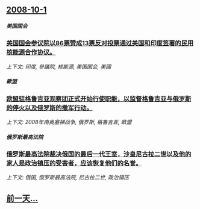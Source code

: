 ## [2008-10-1](/news/2008/10/1/index.md)

##### 美国国会
### [美国国会参议院以86票赞成13票反对投票通过美国和印度签署的民用核能源合作协议。](/news/2008/10/1/美国国会参议院以86票赞成13票反对投票通过美国和印度签署的民用核能源合作协议.md)
_上下文: 印度, 參議院, 核能源, 美国国会, 美國_

##### 歐盟
### [欧盟驻格鲁吉亚观察团正式开始行使职能，以监督格鲁吉亚与俄罗斯的停火以及俄罗斯的撤军行动。 ](/news/2008/10/1/欧盟驻格鲁吉亚观察团正式开始行使职能-以监督格鲁吉亚与俄罗斯的停火以及俄罗斯的撤军行动.md)
_上下文: 2008年南奥塞梯战争, 俄罗斯, 格鲁吉亚, 歐盟_

##### 俄罗斯最高法院
### [俄罗斯最高法院裁决俄国的最后一代王室，沙皇尼古拉二世以及他的家人是政治镇压的受害者，应该恢复他们的名誉。](/news/2008/10/1/俄罗斯最高法院裁决俄国的最后一代王室-沙皇尼古拉二世以及他的家人是政治镇压的受害者-应该恢复他们的名誉.md)
_上下文: 俄国, 俄罗斯最高法院, 尼古拉二世, 政治镇压_

## [前一天...](/news/2008/09/30/index.md)

